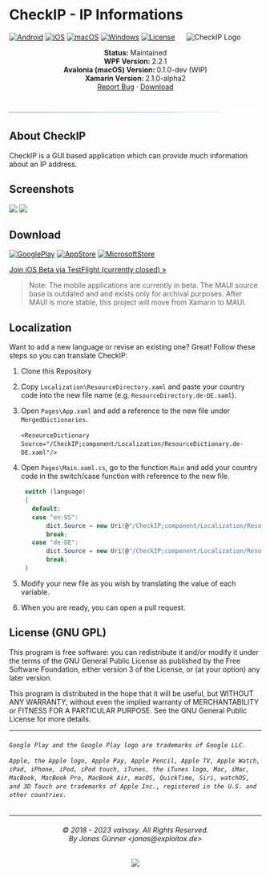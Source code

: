 # CheckIP - IP Informations

<img align="right" src="https://dl.exploitox.de/checkip/checkip.png" alt="CheckIP Logo" width="150">

[![Android](https://img.shields.io/badge/Android-Xamarin-brightgreen.svg)](https://github.com/valnoxy/checkip/tree/main/CheckIP.Mobile)
[![iOS](https://img.shields.io/badge/iOS-Xamarin-green)](https://github.com/valnoxy/checkip/tree/main/CheckIP.Mobile)
[![macOS](https://img.shields.io/badge/macOS-Avalonia-purple)](https://github.com/valnoxy/checkip/tree/main/CheckIP.MacOS)
[![Windows](https://img.shields.io/badge/Windows-WPF-blue)](https://github.com/valnoxy/checkip/tree/main/CheckIP.Windows)
[![License](https://img.shields.io/badge/license-GNU%20General%20Public%20License-purple)](/LICENSE)

<p align="center">
   <strong>Status: </strong>Maintained
   <br />
   <strong>WPF Version: </strong>2.2.1
   <br />
   <strong>Avalonia (macOS) Version: </strong>0.1.0-dev (WIP)
   <br />
   <strong>Xamarin Version: </strong>2.1.0-alpha2
   <br />
   <a href="https://github.com/valnoxy/checkip/issues">Report Bug</a>
   ·
   <a href="https://github.com/valnoxy/checkip/releases">Download</a>
  </p>
</p>
</br>

<img src="https://raw.githubusercontent.com/valnoxy/valnoxy/main/assets/bar.gif">

## About CheckIP
CheckIP is a GUI based application which can provide much information about an IP address.

## Screenshots
<img src="https://dl.exploitox.de/checkip/v2.2.0/CheckIP_FetchIP.png" width="350"> <img src="https://dl.exploitox.de/checkip/v2.2.0/CheckIP_MyIP.png" width="350">

## Download
[![GooglePlay](https://dl.exploitox.de/checkip/PlayStoreBadge.png)](https://play.google.com/store/apps/details?id=dev.valnoxy.checkip)
[![AppStore](https://dl.exploitox.de/checkip/AppStoreBadge.png)](https://apps.apple.com/us/app/checkip-ip-informations/id1618841457)
[![MicrosoftStore](https://dl.exploitox.de/checkip/MicrosoftStoreBadge.png)](https://www.microsoft.com/store/apps/9NFGS0SX9CP3)

<a href="https://testflight.apple.com/join/auUvXWJJ">Join iOS Beta via TestFlight (currently closed) »</a>

> Note: The mobile applications are currently in beta. The MAUI source base is outdated and and exists only for archival purposes. After MAUI is more stable, this project will move from Xamarin to MAUI.

## Localization
Want to add a new language or revise an existing one? Great! Follow these steps so you can translate CheckIP:

1. Clone this Repository
2. Copy ```Localization\ResourceDirectory.xaml``` and paste your country code into the new file name (e.g. ```ResourceDirectory.de-DE.xaml```).
3. Open ```Pages\App.xaml``` and add a reference to the new file under ```MergedDictionaries```.
   
   ```<ResourceDictionary Source="/CheckIP;component/Localization/ResourceDictionary.de-DE.xaml"/>``` 

4. Open ```Pages\Main.xaml.cs```, go to the function ```Main``` and add your country code in the switch/case function with reference to the new file.
   ```c#
    switch (language)
    {
      default:
      case "en-US":
          dict.Source = new Uri(@"/CheckIP;component/Localization/ResourceDictionary.xaml", UriKind.Relative);
          break;
      case "de-DE":
          dict.Source = new Uri(@"/CheckIP;component/Localization/ResourceDictionary.de-DE.xaml", UriKind.Relative);
          break;
    }
   ```

5. Modify your new file as you wish by translating the value of each variable.
6. When you are ready, you can open a pull request.

## License (GNU GPL)
This program is free software: you can redistribute it and/or modify
it under the terms of the GNU General Public License as published by
the Free Software Foundation, either version 3 of the License, or
(at your option) any later version.


This program is distributed in the hope that it will be useful,
but WITHOUT ANY WARRANTY; without even the implied warranty of
MERCHANTABILITY or FITNESS FOR A PARTICULAR PURPOSE. See the
GNU General Public License for more details.

---

<h6>

```Google Play and the Google Play logo are trademarks of Google LLC.```

```Apple, the Apple logo, Apple Pay, Apple Pencil, Apple TV, Apple Watch, iPad, iPhone, iPod, iPod touch, iTunes, the iTunes logo, Mac, iMac, MacBook, MacBook Pro, MacBook Air, macOS, QuickTime, Siri, watchOS, and 3D Touch are trademarks of Apple Inc., registered in the U.S. and other countries.```

</h6>

---

<h6 align="center">© 2018 - 2023 valnoxy. All Rights Reserved. 
<br>
By Jonas Günner &lt;jonas@exploitox.de&gt;</h6>
<p align="center">
	<a href="https://github.com/valnoxy/checkip/blob/main/LICENSE"><img src="https://img.shields.io/static/v1.svg?style=for-the-badge&label=License&message=GNU%20GENERAL%20PUBLIC%20%20LICENSE&logoColor=d9e0ee&colorA=363a4f&colorB=b7bdf8"/></a>
</p
